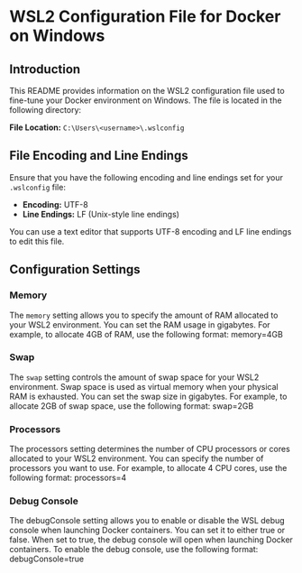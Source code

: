 # WSL2 Configuration File for Docker on Windows

## Introduction
This README provides information on the WSL2 configuration file used to fine-tune your Docker environment on Windows. The file is located in the following directory:

**File Location:** `C:\Users\<username>\.wslconfig`

## File Encoding and Line Endings
Ensure that you have the following encoding and line endings set for your `.wslconfig` file:

- **Encoding:** UTF-8
- **Line Endings:** LF (Unix-style line endings)

You can use a text editor that supports UTF-8 encoding and LF line endings to edit this file.

## Configuration Settings

### Memory
The `memory` setting allows you to specify the amount of RAM allocated to your WSL2 environment. You can set the RAM usage in gigabytes. For example, to allocate 4GB of RAM, use the following format:
memory=4GB

### Swap
The `swap` setting controls the amount of swap space for your WSL2 environment. Swap space is used as virtual memory when your physical RAM is exhausted. You can set the swap size in gigabytes. For example, to allocate 2GB of swap space, use the following format:
swap=2GB

### Processors
The processors setting determines the number of CPU processors or cores allocated to your WSL2 environment. You can specify the number of processors you want to use. For example, to allocate 4 CPU cores, use the following format:
processors=4

### Debug Console
The debugConsole setting allows you to enable or disable the WSL debug console when launching Docker containers. You can set it to either true or false. When set to true, the debug console will open when launching Docker containers. To enable the debug console, use the following format:
debugConsole=true


